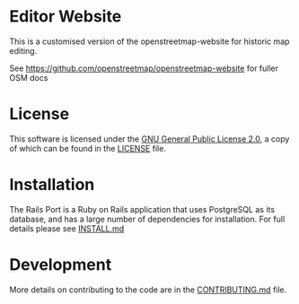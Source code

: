 # Editor Website

This is a customised version of the openstreetmap-website for historic map editing. 

See https://github.com/openstreetmap/openstreetmap-website for fuller OSM docs

# License

This software is licensed under the [GNU General Public License 2.0](https://www.gnu.org/licenses/old-licenses/gpl-2.0.txt),
a copy of which can be found in the [LICENSE](LICENSE) file.

# Installation

The Rails Port is a Ruby on Rails application that uses PostgreSQL as its database, and has a large
number of dependencies for installation. For full details please see [INSTALL.md](INSTALL.md)

# Development

More details on contributing to the code are in the [CONTRIBUTING.md](CONTRIBUTING.md) file.
